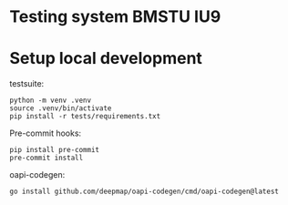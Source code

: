# Testing system BMSTU IU9

# Setup local development

testsuite:

``` shell
python -m venv .venv
source .venv/bin/activate
pip install -r tests/requirements.txt
```

Pre-commit hooks:

``` shell
pip install pre-commit
pre-commit install
```

oapi-codegen:

``` shell
go install github.com/deepmap/oapi-codegen/cmd/oapi-codegen@latest
```
